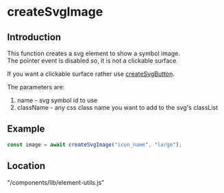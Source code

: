 # createSvgImage

## Introduction
This function creates a svg element to show a symbol image.  
The pointer event is disabled so, it is not a clickable surface.

If you want a clickable surface rather use [createSvgButton](https://github.com/caperaven/crs-components/blob/master/documents/element-utils/createSvgButton.md).

The parameters are:

1. name - svg symbol id to use 
1. className - any css class name you want to add to the svg's classList

## Example

```js
const image = await createSvgImage("icon_name", "large");
```

## Location
"/components/lib/element-utils.js"
